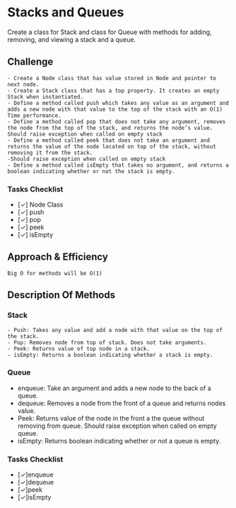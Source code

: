 # Stacks and Queues
Create a class for Stack and class for Queue with methods for adding, removing, and viewing a stack and a queue.

## Challenge
```
- Create a Node class that has value stored in Node and pointer to next node.
- Create a Stack class that has a top property. It creates an empty Stack when instantiated.
- Define a method called push which takes any value as an argument and adds a new node with that value to the top of the stack with an O(1) Time performance.
- Define a method called pop that does not take any argument, removes the node from the top of the stack, and returns the node’s value.
Should raise exception when called on empty stack
- Define a method called peek that does not take an argument and returns the value of the node located on top of the stack, without removing it from the stack.
-Should raise exception when called on empty stack
- Define a method called isEmpty that takes no argument, and returns a boolean indicating whether or not the stack is empty.
```
### Tasks Checklist
- [✓] Node Class
- [✓] push
- [✓] pop
- [✓] peek
- [✓] isEmpty


## Approach & Efficiency
```
Big O for methods will be O(1)
```
## Description Of Methods
### Stack
```
- Push: Takes any value and add a node with that value on the top of the stack.
- Pop: Removes node from top of stack. Does not take arguments.
- Peek: Returns value of top node in a stack.
- isEmpty: Returns a boolean indicating whether a stack is empty.
```
### Queue
- enqueue: Take an argument and adds a new node to the back of a queue.
- dequeue: Removes a node from the front of a queue and returns nodes value.
- Peek: Returns value of the node in the front a the queue without removing from queue. Should raise exception when called on empty queue.
 - isEmpty: Returns boolean indicating whether or not a queue is empty. 

### Tasks Checklist
- [✓]enqueue
- [✓]dequeue
- [✓]peek
- [✓]isEmpty

